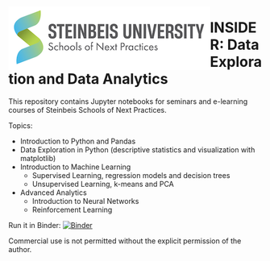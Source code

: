 <img style="float:left;" src="images/snext-logo.png"/> <h1>INSIDER: Data Exploration and Data Analytics</h1>

This repository contains Jupyter notebooks for seminars and e-learning courses of Steinbeis Schools of Next Practices.

Topics:
- Introduction to Python and Pandas
- Data Exploration in Python (descriptive statistics and visualization with matplotlib)
- Introduction to Machine Learning
  * Supervised Learning, regression models and decision trees
  * Unsupervised Learning, k-means and PCA
- Advanced Analytics
  * Introduction to Neural Networks
  * Reinforcement Learning

Run it in Binder: [![Binder](https://mybinder.org/badge_logo.svg)](https://mybinder.org/v2/gh/mesa-ai/snext-exploration-analytics/main)

Commercial use is not permitted without the explicit permission of the author.
